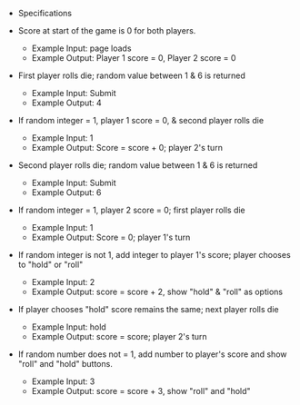 * Specifications

* Score at start of the game is 0 for both players.
  * Example Input: page loads
  * Example Output: Player 1 score = 0, Player 2 score = 0


* First player rolls die; random value between 1 & 6 is returned
  * Example Input: Submit  
  * Example Output: 4

* If random integer = 1, player 1 score = 0, & second player rolls die    
  * Example Input: 1
  * Example Output: Score = score + 0; player 2's turn

* Second player rolls die; random value between 1 & 6 is returned
  * Example Input: Submit
  * Example Output: 6

* If random integer = 1, player 2 score = 0; first player rolls die
  * Example Input: 1
  * Example Output: Score = 0; player 1's turn

* If random integer is not 1, add integer to player 1's score; player chooses to "hold" or "roll"
  * Example Input: 2
  * Example Output: score = score + 2, show "hold" & "roll" as options

* If player chooses "hold" score remains the same; next player rolls die
  * Example Input: hold
  * Example Output: score = score; player 2's turn

* If random number does not = 1, add number to player's score and show "roll" and "hold" buttons.
  * Example Input: 3
  * Example Output: score = score + 3, show "roll" and "hold"
